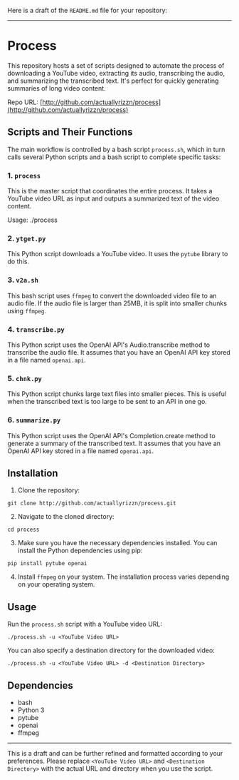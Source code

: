 Here is a draft of the `README.md` file for your repository:

---

# Process

This repository hosts a set of scripts designed to automate the process of downloading a YouTube video, extracting its audio, transcribing the audio, and summarizing the transcribed text. It's perfect for quickly generating summaries of long video content.

Repo URL: [http://github.com/actuallyrizzn/process](http://github.com/actuallyrizzn/process)

## Scripts and Their Functions

The main workflow is controlled by a bash script `process.sh`, which in turn calls several Python scripts and a bash script to complete specific tasks:

### 1. `process`
This is the master script that coordinates the entire process. It takes a YouTube video URL as input and outputs a summarized text of the video content.

Usage: ./process <youtube url>

### 2. `ytget.py`
This Python script downloads a YouTube video. It uses the `pytube` library to do this.

### 3. `v2a.sh`
This bash script uses `ffmpeg` to convert the downloaded video file to an audio file. If the audio file is larger than 25MB, it is split into smaller chunks using `ffmpeg`.

### 4. `transcribe.py`
This Python script uses the OpenAI API's Audio.transcribe method to transcribe the audio file. It assumes that you have an OpenAI API key stored in a file named `openai.api`.

### 5. `chnk.py`
This Python script chunks large text files into smaller pieces. This is useful when the transcribed text is too large to be sent to an API in one go.

### 6. `summarize.py`
This Python script uses the OpenAI API's Completion.create method to generate a summary of the transcribed text. It assumes that you have an OpenAI API key stored in a file named `openai.api`.

## Installation

1. Clone the repository:
```
git clone http://github.com/actuallyrizzn/process.git
```
2. Navigate to the cloned directory:
```
cd process
```
3. Make sure you have the necessary dependencies installed. You can install the Python dependencies using pip:
```
pip install pytube openai
```
4. Install `ffmpeg` on your system. The installation process varies depending on your operating system.

## Usage

Run the `process.sh` script with a YouTube video URL:

```
./process.sh -u <YouTube Video URL>
```

You can also specify a destination directory for the downloaded video:

```
./process.sh -u <YouTube Video URL> -d <Destination Directory>
```

## Dependencies

- bash
- Python 3
- pytube
- openai
- ffmpeg

---

This is a draft and can be further refined and formatted according to your preferences. Please replace `<YouTube Video URL>` and `<Destination Directory>` with the actual URL and directory when you use the script.
